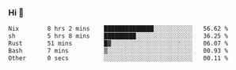 ### Hi 👋

<!--START_SECTION:waka-->

```txt
Nix        8 hrs 2 mins    ██████████████░░░░░░░░░░░   56.62 %
sh         5 hrs 8 mins    █████████░░░░░░░░░░░░░░░░   36.25 %
Rust       51 mins         █▓░░░░░░░░░░░░░░░░░░░░░░░   06.07 %
Bash       7 mins          ▒░░░░░░░░░░░░░░░░░░░░░░░░   00.93 %
Other      0 secs          ░░░░░░░░░░░░░░░░░░░░░░░░░   00.11 %
```

<!--END_SECTION:waka-->
